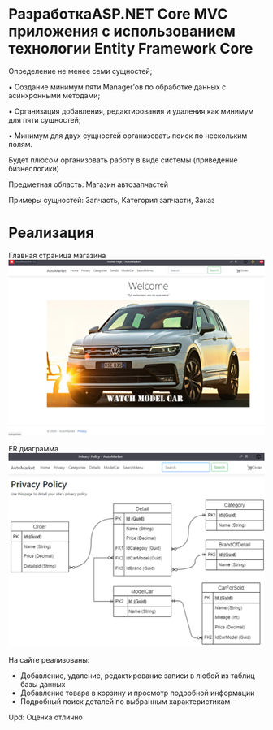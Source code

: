 # РазработкаASP.NET Core MVC приложения с использованием технологии Entity Framework Core
Определение не менее семи сущностей;

▪ Создание минимум пяти Manager’ов по обработке данных с
асинхронными методами;

▪ Организация добавления, редактирования и удаления как минимум
для пяти сущностей;

▪ Минимум для двух сущностей организовать поиск по нескольким
полям.

Будет плюсом организовать работу в виде системы (приведение бизнеслогики)

Предметная область: Магазин автозапчастей

Примеры сущностей: Запчасть, Категория запчасти, Заказ

# Реализация

Главная страница магазина
![plob](https://github.com/Vladosicc/lab_ASP.NET_MVC_EFCore/blob/main/image/index.png)

ER диаграмма
![plob](https://github.com/Vladosicc/lab_ASP.NET_MVC_EFCore/blob/main/image/er.png)

На сайте реализованы:
- Добавление, удаление, редактирование записи в любой из таблиц базы данных
- Добавление товара в корзину и просмотр подробной информации
- Подробный поиск деталей по выбранным характеристикам

Upd: Оценка отлично
